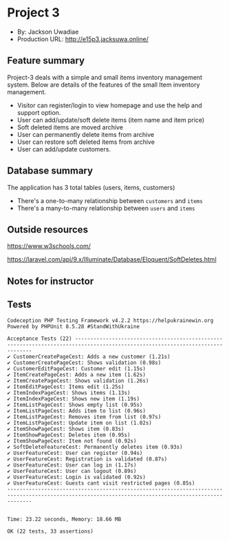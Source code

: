 # Project 3
+ By: Jackson Uwadiae
+ Production URL: <http://e15p3.jacksuwa.online/>

## Feature summary 

Project-3 deals with a simple and small items inventory management system. Below are details of the features of the small Item inventory management.
+ Visitor can register/login to view homepage and use the help and support option.
+ User can add/update/soft delete items (item name and item price)
+ Soft deleted items are moved archive
+ User can permanently delete items from archive
+ User can restore soft deleted items from archive
+ User can add/update customers.

  
## Database summary 

The application has 3 total tables (users, items, customers)
+ There's a one-to-many relationship between `customers` and `items`
+ There's a many-to-many relationship between `users` and `items`

## Outside resources
<https://www.w3schools.com/>

<https://laravel.com/api/9.x/Illuminate/Database/Eloquent/SoftDeletes.html>


## Notes for instructor


 ## Tests
```
Codeception PHP Testing Framework v4.2.2 https://helpukrainewin.org
Powered by PHPUnit 8.5.28 #StandWithUkraine

Acceptance Tests (22) ------------------------------------------------------------------------------------------------------------------------------
✔ CustomerCreatePageCest: Adds a new customer (1.21s)
✔ CustomerCreatePageCest: Shows validation (0.98s)
✔ CustomerEditPageCest: Customer edit (1.15s)
✔ ItemCreatePageCest: Adds a new item (1.62s)
✔ ItemCreatePageCest: Shows validation (1.26s)
✔ ItemEditPageCest: Items edit (1.25s)
✔ ItemIndexPageCest: Shows items (1.13s)
✔ ItemIndexPageCest: Shows new item (1.19s)
✔ ItemListPageCest: Shows empty list (0.95s)
✔ ItemListPageCest: Adds item to list (0.96s)
✔ ItemListPageCest: Removes item from list (0.97s)
✔ ItemListPageCest: Update item on list (1.02s)
✔ ItemShowPageCest: Shows item (0.83s)
✔ ItemShowPageCest: Deletes item (0.95s)
✔ ItemShowPageCest: Item not found (0.92s)
✔ SoftDeleteFeatureCest: Permanently deletes item (0.93s)
✔ UserFeatureCest: User can register (0.94s)
✔ UserFeatureCest: Registration is validated (0.87s)
✔ UserFeatureCest: User can log in (1.17s)
✔ UserFeatureCest: User can logout (0.89s)
✔ UserFeatureCest: Login is validated (0.92s)
✔ UserFeatureCest: Guests cant visit restricted pages (0.85s)
----------------------------------------------------------------------------------------------------------------------------------------------------


Time: 23.22 seconds, Memory: 18.66 MB

OK (22 tests, 33 assertions)
```
